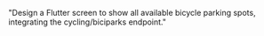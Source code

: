 "Design a Flutter screen to show all available bicycle parking spots, integrating the cycling/biciparks endpoint."